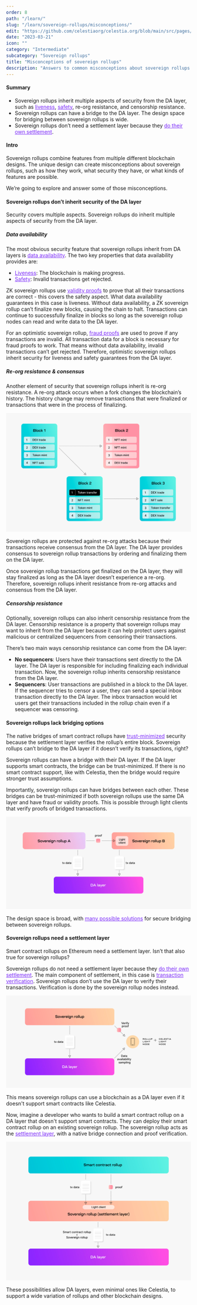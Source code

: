 ```yaml
---
order: 8
path: "/learn/"
slug: "/learn/sovereign-rollups/misconceptions/"
edit: "https://github.com/celestiaorg/celestia.org/blob/main/src/pages/markdown-pages/learn/sovereign%20rollups-misconceptions%20of%sovereign%rollups.md"
date: "2023-03-21"
icon: ""
category: "Intermediate"
subcategory: "Sovereign rollups"
title: "Misconceptions of sovereign rollups"
description: "Answers to common misconceptions about sovereign rollups."
---
```


<head>
  <meta name="twitter:card" content="summary_large_image">
  <meta name="twitter:site" content="@CelestiaOrg">
  <meta name="twitter:creator" content="@likebeckett">
  <meta name="twitter:title" content="Misconceptions of sovereign rollups">
  <meta name="twitter:description" content="Answers to common misonceptions about sovereign rollups."> 
  <meta name="twitter:image" content="https://raw.githubusercontent.com/celestiaorg/celestia.org/main/src/pages/markdown-pages/learn/images/sovereign-rollups-twitter-card.png">
<head/>

#### Summary
- Sovereign rollups inherit multiple aspects of security from the DA layer, such as <a href="https://celestia.org/glossary/liveness/" target="_blank" rel="noopener noreferrer" style="color:#7B2BF9;">liveness</a>, <a href="https://celestia.org/glossary/safety/" target="_blank" rel="noopener noreferrer" style="color:#7B2BF9;">safety</a>, re-org resistance, and censorship resistance.
- Sovereign rollups can have a bridge to the DA layer. The design space for bridging between sovereign rollups is wide.
- Sovereign rollups don’t need a settlement layer because they <a href="https://celestia.org/learn/sovereign-rollups/an-introduction/#what-is-a-sovereign-rollup" target="_blank" rel="noopener noreferrer" style="color:#7B2BF9;">do their own settlement</a>.

#### Intro
Sovereign rollups combine features from multiple different blockchain designs. The unique design can create misconceptions about sovereign rollups, such as how they work, what security they have, or what kinds of features are possible.

We’re going to explore and answer some of those misconceptions.

#### Sovereign rollups don’t inherit security of the DA layer
Security covers multiple aspects. Sovereign rollups do inherit multiple aspects of security from the DA layer.

##### Data availability
The most obvious security feature that sovereign rollups inherit from DA layers is <a href="https://celestia.org/glossary/data-availability/" target="_blank" rel="noopener noreferrer" style="color:#7B2BF9;">data availability</a>. The two key properties that data availability provides are:

- <a href="https://celestia.org/glossary/liveness/" target="_blank" rel="noopener noreferrer" style="color:#7B2BF9;">Liveness</a>: The blockchain is making progress.
- <a href="https://celestia.org/glossary/safety/" target="_blank" rel="noopener noreferrer" style="color:#7B2BF9;">Safety</a>: Invalid transactions get rejected.

ZK sovereign rollups use <a href="https://celestia.org/glossary/validity-proof/" target="_blank" rel="noopener noreferrer" style="color:#7B2BF9;">validity proofs</a> to prove that all their transactions are correct - this covers the safety aspect. What data availability guarantees in this case is liveness. Without data availability, a ZK sovereign rollup can’t finalize new blocks, causing the chain to halt. Transactions can continue to successfully finalize in blocks so long as the sovereign rollup nodes can read and write data to the DA layer.

For an optimistic sovereign rollup, <a href="https://celestia.org/glossary/state-transition-fraud-proof/" target="_blank" rel="noopener noreferrer" style="color:#7B2BF9;">fraud proofs</a> are used to prove if any transactions are invalid. All transaction data for a block is necessary for fraud proofs to work. That means without data availability, invalid transactions can’t get rejected. Therefore, optimistic sovereign rollups inherit security for liveness and safety guarantees from the DA layer.

##### Re-org resistance & consensus
Another element of security that sovereign rollups inherit is re-org resistance. A re-org attack occurs when a fork changes the blockchain’s history. The history change may remove transactions that were finalized or transactions that were in the process of finalizing.

![GATSBY_EMPTY_ALT](./images/misconceptions-1.png)

Sovereign rollups are protected against re-org attacks because their transactions receive consensus from the DA layer. The DA layer provides consensus to sovereign rollup transactions by ordering and finalizing them on the DA layer. 

Once sovereign rollup transactions get finalized on the DA layer, they will stay finalized as long as the DA layer doesn’t experience a re-org. Therefore, sovereign rollups inherit resistance from re-org attacks and consensus from the DA layer.

##### Censorship resistance
Optionally, sovereign rollups can also inherit censorship resistance from the DA layer. Censorship resistance is a property that sovereign rollups may want to inherit from the DA layer because it can help protect users against malicious or centralized sequencers from censoring their transactions.

There’s two main ways censorship resistance can come from the DA layer:

- **No sequencers**: Users have their transactions sent directly to the DA layer. The DA layer is responsible for including finalizing each individual transaction. Now, the sovereign rollup inherits censorship resistance from the DA layer.
- **Sequencers**: User transactions are published in a block to the DA layer. If the sequencer tries to censor a user, they can send a special inbox transaction directly to the DA layer. The inbox transaction would let users get their transactions included in the rollup chain even if a sequencer was censoring.

#### Sovereign rollups lack bridging options
The native bridges of smart contract rollups have <a href="https://celestia.org/glossary/trust-minimized-bridge/" target="_blank" rel="noopener noreferrer" style="color:#7B2BF9;">trust-minimized</a> security because the settlement layer verifies the rollup’s entire block. Sovereign rollups can’t bridge to the DA layer if it doesn’t verify its transactions, right?

Sovereign rollups can have a bridge with their DA layer. If the DA layer supports smart contracts, the bridge can be trust-minimized. If there is no smart contract support, like with Celestia, then the bridge would require stronger trust assumptions.

Importantly, sovereign rollups can have bridges between each other. These bridges can be trust-minimized if both sovereign rollups use the same DA layer and have fraud or validity proofs. This is possible through light clients that verify proofs of bridged transactions.

![GATSBY_EMPTY_ALT](./images/misconceptions-2.png)

The design space is broad, with <a href="https://blog.celestia.org/sovereign-rollup-chains/" target="_blank" rel="noopener noreferrer" style="color:#7B2BF9;">many possible solutions</a> for secure bridging between sovereign rollups.

#### Sovereign rollups need a settlement layer
Smart contract rollups on Ethereum need a settlement layer. Isn’t that also true for sovereign rollups?

Sovereign rollups do not need a settlement layer because they <a href="https://celestia.org/learn/sovereign-rollups/an-introduction/#what-is-a-sovereign-rollup" target="_blank" rel="noopener noreferrer" style="color:#7B2BF9;">do their own settlement</a>. The main component of settlement, in this case is <a href="https://celestia.org/learn/modular-settlement-layers/settlement-in-the-modular-stack/#settlement-layers-provide-multiple-purposes-for-rollups" target="_blank" rel="noopener noreferrer" style="color:#7B2BF9;">transaction verification</a>. Sovereign rollups don’t use the DA layer to verify their transactions. Verification is done by the sovereign rollup nodes instead.

![GATSBY_EMPTY_ALT](./images/soverign-rollups-4.png)

This means sovereign rollups can use a blockchain as a DA layer even if it doesn't support smart contracts like Celestia.

Now, imagine a developer who wants to build a smart contract rollup on a DA layer that doesn't support smart contracts. They can deploy their smart contract rollup on an existing sovereign rollup. The sovereign rollup acts as the <a href="https://celestia.org/learn/modular-settlement-layers/settlement-in-the-modular-stack/#settlement-in-the-modular-stack" target="_blank" rel="noopener noreferrer" style="color:#7B2BF9;">settlement layer</a>, with a native bridge connection and proof verification.

![GATSBY_EMPTY_ALT](./images/misconceptions-4.png)

These possibilities allow DA layers, even minimal ones like Celestia, to support a wide variation of rollups and other blockchain designs.
